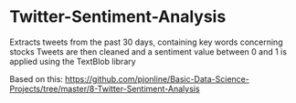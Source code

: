 # Twitter-Sentiment-Analysis

Extracts tweets from the past 30 days, containing key words concerning stocks
Tweets are then cleaned and a sentiment value between 0 and 1 is applied using the TextBlob library

Based on this: https://github.com/pjonline/Basic-Data-Science-Projects/tree/master/8-Twitter-Sentiment-Analysis
